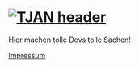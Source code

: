 # [![TJAN header](https://pbs.twimg.com/profile_banners/3407449031/1646092342/1500x500)](https://tjan.tv)

Hier machen tolle Devs tolle Sachen!

[Impressum](https://www.tjan.tv/impressum/)
